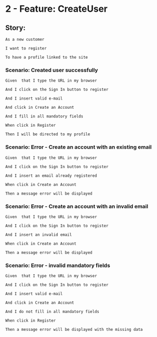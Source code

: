 # 2 - Feature: CreateUser

## Story: 

	As a new customer

	I want to register

	To have a profile linked to the site


### Scenario: Created user successfully

	Given  that I type the URL in my browser

	And I click on the Sign In button to register

	And I insert valid e-mail

	And click in Create an Account

	And I fill in all mandatory fields

	When click in Register

	Then I will be directed to my profile


### Scenario: Error - Create an account with an existing email

	Given  that I type the URL in my browser

	And I click on the Sign In button to register

	And I insert an email already registered

	When click in Create an Account

	Then a message error will be displayed 


### Scenario: Error - Create an account with an invalid email

	Given  that I type the URL in my browser

	And I click on the Sign In button to register

	And I insert an invalid email 

	When click in Create an Account

	Then a message error will be displayed 


### Scenario: Error - invalid mandatory fields

	Given  that I type the URL in my browser

	And I click on the Sign In button to register

	And I insert valid e-mail

	And click in Create an Account

	And I do not fill in all mandatory fields

	When click in Register	

	Then a message error will be displayed with the missing data
